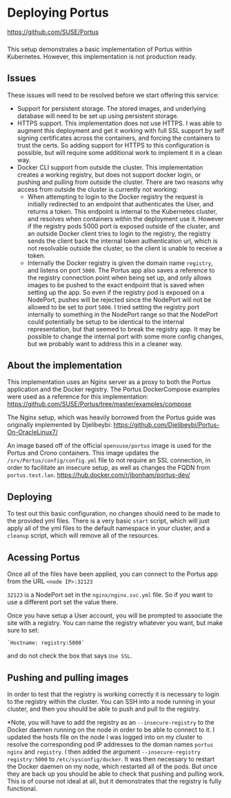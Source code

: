 # Deploying Portus

https://github.com/SUSE/Portus

### 

This setup demonstrates a basic implementation of Portus within Kubernetes. However, this implementation is not production
ready. 

###

## Issues

These issues will need to be resolved before we start offering this service:

* Support for persistent storage. The stored images, and underlying database will need to be set up using persistent 
storage.
* HTTPS support. This implementation does not use HTTPS. I was able to augment this deployment and get it working 
with full SSL support by self signing certificates across the containers, and forcing the containers to trust the 
certs. 
So adding support for HTTPS to this configuration is possible, but will require some additional work to implement it 
in a clean way.
* Docker CLI support from outside the cluster. This implementation creates a working registry, but does not support docker 
login, or pushing and pulling from outside the cluster. There are two reasons why access from outside the cluster is 
currently not working:
    * When attempting to login to the Docker registry the request is initially redirected to an endpoint that authenticates
    the User, and returns a token. This endpoint is internal to the Kubernetes cluster, and resolves when containers
    within the deployment use it. However if the registry pods 5000 port is exposed outside of the cluster, and an outside 
    Docker client tries to login to the registry, the registry sends the client back the internal token authentication url, 
    which is not resolvable outside the cluster, so the client is unable to receive a token.
    * Internally the Docker registry is given the domain name `registry`, and listens on port `5000`. The Portus app also 
    saves a reference to the registry connection point when being set up, and only allows images to be pushed to the exact 
    endpoint that is saved when setting up the app. So even if the registry pod is exposed on a NodePort, pushes will be 
    rejected since the NodePort will not be allowed to be set to port `5000`. I tried setting the registry port internally 
    to something in the NodePort range so that the NodePort could potentially be setup to be identical to the internal 
    representation, but that seemed to break the registry app. It may be possible to change the internal port with some 
    more config changes, but we probably want to address this in a cleaner way.
   
###

## About the implementation

This implementation uses an Nginx server as a proxy to both the Portus application and the Docker registry. The Portus
DockerCompose examples were used as a reference for this implementation: 
https://github.com/SUSE/Portus/tree/master/examples/compose

The Nginx setup, which was heavily borrowed from the Portus guide was originally implemented by Djelibeybi: 
https://github.com/Djelibeybi/Portus-On-OracleLinux7/

An image based off of the official `opensuse/portus` image is used for the Portus and Crono containers. This image 
updates the `/srv/Portus/config/config.yml` file to not require an SSL connection, in order to facilitate an insecure 
setup, as well as changes the FQDN from `portus.test.lan`. https://hub.docker.com/r/jbonham/portus-dev/

###

## Deploying

To test out this basic configuration, no changes should need to be made to the provided yml files. There is a very 
basic `start` script, which will just apply all of the yml files to the default namespace in your cluster, and a 
`cleanup` script, which will remove all of the resources.

###

## Acessing Portus

Once all of the files have been applied, you can connect to the Portus app from the URL `<node IP>:32123`

`32123` is a NodePort set in the `nginx/nginx.svc.yml` file. So if you want to use a different port set the value 
there.

Once you have setup a User account, you will be prompted to associate the site with a registry. You can name the 
registry whatever you want, but make sure to set:
    
    `Hostname: registry:5000`
and do not check the box that says `Use SSL`.

###

## Pushing and pulling images

In order to test that the registry is working correctly it is necessary to login to the registry within the cluster. 
You can SSH into a node running in your cluster, and then you should be able to push and pull to the registry. 

*Note, you will have to add the registry as an `--insecure-registry` to the Docker daemen running on the node in order 
to be able to connect to it. I updated the hosts file on the node I was logged into on my cluster to resolve the 
corresponding pod IP addresses to the doman names `portus` `nginx` and `registry`. I then added the argument 
`--insecure-registry registry:5000` to `/etc/sysconfig/docker`. It was then necessary to restart the Docker daemen on 
my node, which restarted all of the pods. But once they are back up you should be able to check that pushing and pulling 
work. This is of course not ideal at all, but it demonstrates that the registry is fully functional.
